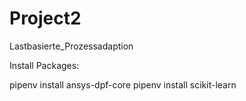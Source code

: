 # Project2
Lastbasierte_Prozessadaption






Install Packages:

pipenv install ansys-dpf-core
pipenv install scikit-learn